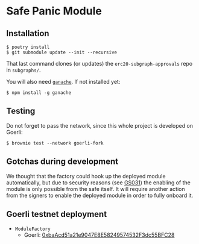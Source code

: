 # Safe Panic Module

## Installation

```
$ poetry install
$ git submodule update --init --recursive
```
That last command clones (or updates) the `erc20-subgraph-approvals` repo in `subgraphs/`.

You will also need [`ganache`](https://trufflesuite.com/docs/ganache/). If not installed yet:
```
$ npm install -g ganache
```

## Testing
Do not forget to pass the network, since this whole project is developed on Goerli:
```
$ brownie test --network goerli-fork
```

## Gotchas during development

We thought that the factory could hook up the deployed module automatically, but due to security reasons (see [GS031](https://github.com/safe-global/safe-contracts/blob/main/docs/error_codes.md#general-auth-related)) the enabling of the module is only possible from the safe itself. It will require another action from the signers to enable the deployed module in order to fully onboard it.

## Goerli testnet deployment

- `ModuleFactory`
  - Goerli: [0xbaAcd51a21e9047E8E58249574532F3dc55BFC28](https://goerli.etherscan.io/address/0xbaAcd51a21e9047E8E58249574532F3dc55BFC28)